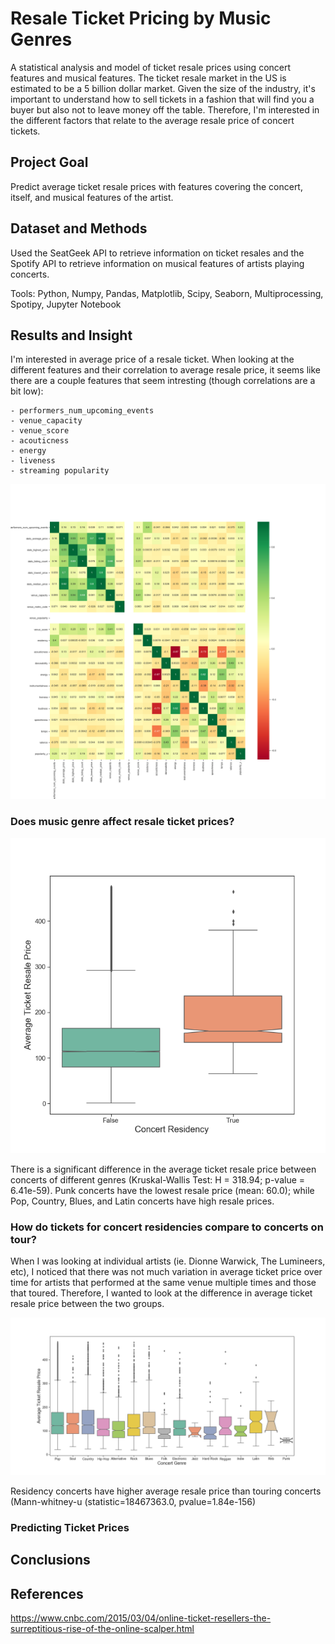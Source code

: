 # Resale Ticket Pricing by Music Genres

A statistical analysis and model of ticket resale prices using concert features and musical features. The ticket resale market in the US is estimated to be a 5 billion dollar market. Given the size of the industry, it's important to understand how to sell tickets in a fashion that will find you a buyer but also not to leave money off the table. Therefore, I'm interested in the different factors that relate to the average resale price of concert tickets. 

## Project Goal
Predict average ticket resale prices with features covering the concert, itself, and musical features of the artist.

## Dataset and Methods

Used the SeatGeek API to retrieve information on ticket resales and the Spotify API to retrieve information on musical features of artists playing concerts.  

Tools: Python, Numpy, Pandas, Matplotlib, Scipy, Seaborn, Multiprocessing, Spotipy, Jupyter Notebook

## Results and Insight

I'm interested in average price of a resale ticket. When looking at the different features and their correlation to average resale price, it seems like there are a couple features that seem intresting (though correlations are a bit low): 

    - performers_num_upcoming_events
    - venue_capacity
    - venue_score
    - acouticness
    - energy
    - liveness
    - streaming popularity

![Pairwise Correlation matrix between Musical and Concert Features](images/CorrelationMatrix_features.png)

### Does music genre affect resale ticket prices?

![Boxplot comparing Average Ticket Resale Price between Concert Residencies and Touring Concerts](images/ConcertResidency_AvgTickPrice.png)

There is a significant difference in the average ticket resale price between concerts of different genres (Kruskal-Wallis Test: H = 318.94; p-value = 6.41e-59). Punk concerts have the lowest resale price (mean: 60.0); while Pop, Country, Blues, and Latin concerts have high resale prices. 

### How do tickets for concert residencies compare to concerts on tour?

When I was looking at individual artists (ie. Dionne Warwick, The Lumineers, etc), I noticed that there was not much variation in average ticket price over time for artists that performed at the same venue multiple times and those that toured. Therefore, I wanted to look at the difference in average ticket resale price between the two groups. 

![Boxplot comparing Average Ticket Resale Price between Music Genres](images/MusicGenre_AvgTickPrice.png)

Residency concerts have higher average resale price than touring concerts (Mann-whitney-u (statistic=18467363.0, pvalue=1.84e-156)

### Predicting Ticket Prices

## Conclusions

## References
https://www.cnbc.com/2015/03/04/online-ticket-resellers-the-surreptitious-rise-of-the-online-scalper.html
